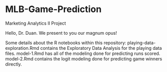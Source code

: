 # MLB-Game-Prediction
Marketing Analytics II Project

Hello, Dr. Duan. We present to you our magnum opus!

Some details about the R notebooks within this repository:
playing-data-exploration.Rmd contains the Exploratory Data Analysis for the playing data files.
model-1.Rmd has all of the modeling done for predicting runs scored.
model-2.Rmd contains the logit modeling done for predicting game winners directly.
